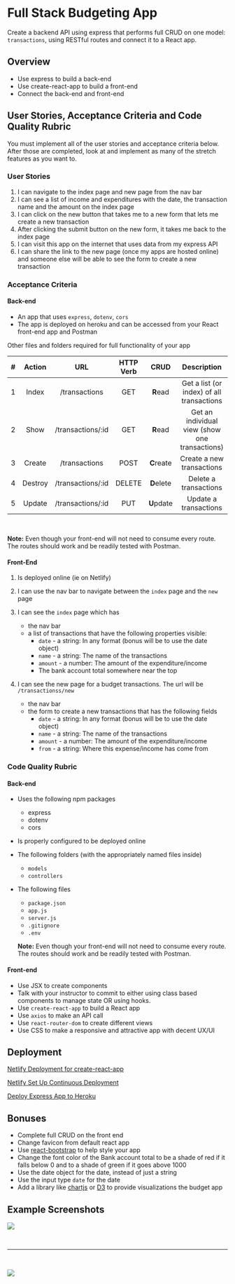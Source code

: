 # Full Stack Budgeting App

Create a backend API using express that performs full CRUD on one model: `transactions`, using RESTful routes and connect it to a React app.

## Overview

- Use express to build a back-end
- Use create-react-app to build a front-end
- Connect the back-end and front-end

## User Stories, Acceptance Criteria and Code Quality Rubric

You must implement all of the user stories and acceptance criteria below. After those are completed, look at and implement as many of the stretch features as you want to.

### User Stories

1. I can navigate to the index page and new page from the nav bar
1. I can see a list of income and expenditures with the date, the transaction name and the amount on the index page
1. I can click on the new button that takes me to a new form that lets me create a new transaction
1. After clicking the submit button on the new form, it takes me back to the index page
1. I can visit this app on the internet that uses data from my express API
1. I can share the link to the new page (once my apps are hosted online) and someone else will be able to see the form to create a new transaction

### Acceptance Criteria

#### Back-end

- An app that uses `express`, `dotenv`, `cors`
- The app is deployed on heroku and can be accessed from your React front-end app and Postman

Other files and folders required for full functionality of your app

|  #  | Action  |        URL        | HTTP Verb |    CRUD    |                  Description                   |
| :-: | :-----: | :---------------: | :-------: | :--------: | :--------------------------------------------: |
|  1  |  Index  |   /transactions   |    GET    |  **R**ead  |   Get a list (or index) of all transactions    |
|  2  |  Show   | /transactions/:id |    GET    |  **R**ead  | Get an individual view (show one transactions) |
|  3  | Create  |   /transactions   |   POST    | **C**reate |           Create a new transactions            |
|  4  | Destroy | /transactions/:id |  DELETE   | **D**elete |             Delete a transactions              |
|  5  | Update  | /transactions/:id |    PUT    | **U**pdate |             Update a transactions              |

<br />

**Note:** Even though your front-end will not need to consume every route. The routes should work and be readily tested with Postman.

#### Front-End

1. Is deployed online (ie on Netlify)
1. I can use the nav bar to navigate between the `index` page and the `new` page
1. I can see the `index` page which has

   - the nav bar
   - a list of transactions that have the following properties visible:
     - `date` - a string: In any format (bonus will be to use the date object)
     - `name` - a string: The name of the transactions
     - `amount` - a number: The amount of the expenditure/income
     - The bank account total somewhere near the top

1. I can see the new page for a budget transactions. The url will be `/transactionss/new`
   - the nav bar
   - the form to create a new transactions that has the following fields
     - `date` - a string: In any format (bonus will be to use the date object)
     - `name` - a string: The name of the transactions
     - `amount` - a number: The amount of the expenditure/income
     - `from` - a string: Where this expense/income has come from

### Code Quality Rubric

#### Back-end

- Uses the following npm packages

  - express
  - dotenv
  - cors

- Is properly configured to be deployed online

- The following folders (with the appropriately named files inside)
  - `models`
  - `controllers`
- The following files

  - `package.json`
  - `app.js`
  - `server.js`
  - `.gitignore`
  - `.env`

  **Note:** Even though your front-end will not need to consume every route. The routes should work and be readily tested with Postman.

#### Front-end

- Use JSX to create components
- Talk with your instructor to commit to either using class based components to manage state OR using hooks.
- Use `create-react-app` to build a React app
- Use `axios` to make an API call
- Use `react-router-dom` to create different views
- Use CSS to make a responsive and attractive app with decent UX/UI

## Deployment

[Netlify Deployment for create-react-app](./netlify-cra.md)

[Netlify Set Up Continuous Deployment](https://github.com/joinpursuit/Netlify-CRA-Cont-Deploy-Guide)

[Deploy Express App to Heroku](./heroku-deployment.md)

## Bonuses

- Complete full CRUD on the front end
- Change favicon from default react app
- Use [react-bootstrap](https://react-bootstrap.github.io) to help style your app
- Change the font color of the Bank account total to be a shade of red if it falls below 0 and to a shade of green if it goes above 1000
- Use the date object for the date, instead of just a string
- Use the input type `date` for the date
- Add a library like [chartjs](https://www.chartjs.org) or [D3](https://www.chartjs.org) to provide visualizations the budget app

## Example Screenshots

![](./assets/index-page.png)

<br />
<hr />
<br />

![](./assets/new-page.png)
